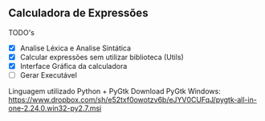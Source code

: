 Calculadora de Expressões
------------------------------------

TODO's

- [x] Analise Léxica e Analise Sintática
- [x] Calcular expressões sem utilizar biblioteca (Utils)
- [x] Interface Gráfica da calculadora
- [ ] Gerar Executável

Linguagem utilizado Python + PyGtk
Download PyGtk Windows: https://www.dropbox.com/sh/e52txf0owotzv6b/eJYV0CUFqJ/pygtk-all-in-one-2.24.0.win32-py2.7.msi